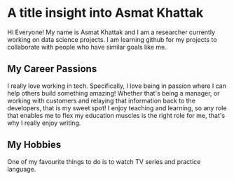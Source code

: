 # A title insight into Asmat Khattak 
Hi Everyone! My name is Asmat Khattak and I am a researcher currently working on data science projects. I am learning github for my projects to collaborate with people who have similar goals like me. 

## My Career Passions
I really love working in tech. Specifically, I love being in passion where I can help others build something amazing! Whether that's being a manager, or working with customers and relaying that information back to the developers, that is my sweet spot! I enjoy teaching and learning, so any role that enables me to flex my education muscles is the right role for me, that's why I really enjoy writing.  


## My Hobbies 
One of my favourite things to do is to watch TV series and practice language. 
